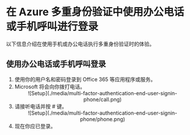 
<properties 
	pageTitle="在 Azure Multi-Factor Authentication 中使用办公电话或手机呼叫进行登录" 
	description="本页介绍用户如何使用手机登录。" 
	services="multi-factor-authentication" 
	documentationCenter="" 
	authors="billmath" 
	manager="stevenpo" 
	editor="curtland"/>

<tags 
	ms.service="multi-factor-authentication" 
	ms.date="02/16/2016" 
	wacn.date="04/13/2016"/>

# 在 Azure 多重身份验证中使用办公电话或手机呼叫进行登录

以下信息介绍在使用手机或办公电话执行多重身份验证时的体验。

## 使用办公电话或手机呼叫登录

<ol>

<li>使用你的用户名和密码登录到 Office 365 等应用程序或服务。</li>
<li>Microsoft 将会向你拨打电话。</li>


<center>![Setup](./media/multi-factor-authentication-end-user-signin-phone/call.png)</center>

<li>请接听电话并按 # 键。</li>

<center>![Setup](./media/multi-factor-authentication-end-user-signin-phone/phone.png)</center>


<li>现在你应已登录。</li>

<!---HONumber=69-->